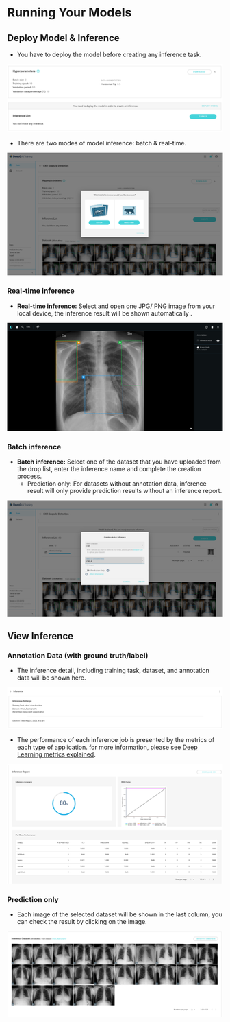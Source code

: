 # Running Your Models

## Deploy Model & Inference

* You have to deploy the model before creating any inference task.

![](../../.gitbook/assets/deploy.png)

* There are two modes of model inference: batch & real-time.

![](../../.gitbook/assets/batch-and-realtime.png)

### Real-time inference

* **Real-time inference:** Select and open one JPG/ PNG image from your local device, the inference result will be shown automatically .

![](../../.gitbook/assets/inference-test.png)

### Batch inference

* **Batch inference:** Select one of the dataset that you have uploaded from the drop list, enter the inference name and complete the creation process.
  * Prediction only: For datasets without annotation data, inference result will only provide prediction results without an inference report.

![](../../.gitbook/assets/batch-inference-.png)

## View Inference

### Annotation Data (with ground truth/label)

* The inference detail, including training task, dataset, and annotation data will be shown here.

![](<../../.gitbook/assets/inference-setting- (1).png>)

* The performance of each inference job is presented by the metrics of each type of application. for more information, please see [Deep Learning metrics explained](../deep-learning-metrics-explained/).

![](<../../.gitbook/assets/inference-report (1) (1) (1).png>)

### Prediction only

* Each image of the selected dataset will be shown in the last column, you can check the result by clicking on the image.

![](../../.gitbook/assets/batch-inference-dataset.png)
